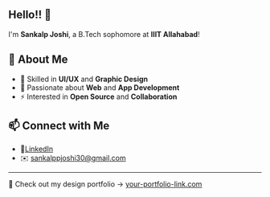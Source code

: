 ## Hello!! 👋
I'm **Sankalp Joshi**, a B.Tech sophomore at **IIIT Allahabad**!  

## 🚀 About Me
- 🔭 Skilled in **UI/UX** and **Graphic Design**  
- 🌱 Passionate about **Web** and **App Development**  
- ⚡ Interested in **Open Source** and **Collaboration**  

## 📫 Connect with Me
- 💼[LinkedIn](https://www.linkedin.com/in/sankalp-joshi-iiita/)  
- ✉️ sankalppjoshi30@gmail.com
---
📌 Check out my design portfolio → [your-portfolio-link.com](https://www.behance.net/gallery/222181619/Portfolio-2025)

<!--
**sankalpj47/sankalpj47** is a ✨ _special_ ✨ repository because its `README.md` (this file) appears on your GitHub profile.

Here are some ideas to get you started:

- 🔭 I’m currently working on ...
- 🌱 I’m currently learning ..
- 👯 I’m looking to collaborate on ...
- 🤔 I’m looking for help with ...
- 💬 Ask me about ...
- 📫 How to reach me: ...
- 😄 Pronouns: ...
- ⚡ Fun fact: ...
-->
